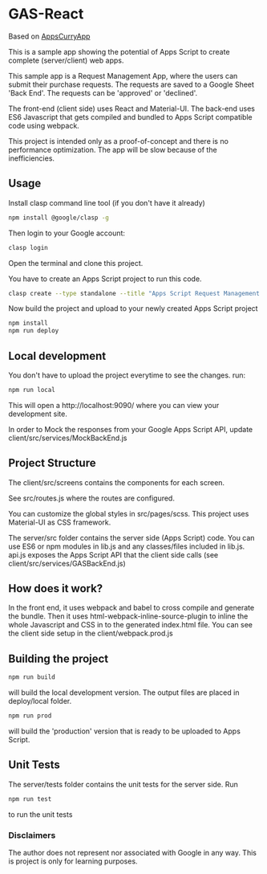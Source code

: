# GAS-React

Based on [AppsCurryApp](https://github.com/khemlabs/AppsCurryApp)

This is a sample app showing the potential of Apps Script to create complete (server/client) web apps.

This sample app is a Request Management App, where the users can submit their purchase requests. The requests are saved to a Google Sheet 'Back End'. The requests can be 'approved' or 'declined'.

The front-end (client side) uses React and Material-UI. The back-end uses ES6 Javascript that gets compiled and bundled to Apps Script compatible code using webpack.

This project is intended only as a proof-of-concept and there is no performance optimization. The app will be slow because of the inefficiencies.

## Usage

Install clasp command line tool (if you don't have it already)

```bash
npm install @google/clasp -g
```

Then login to your Google account:

```bash
clasp login
```

Open the terminal and clone this project.

You have to create an Apps Script project to run this code.

```bash
clasp create --type standalone --title "Apps Script Request Management App Sample"
```

Now build the project and upload to your newly created Apps Script project

```bash
npm install
npm run deploy
```

## Local development

You don't have to upload the project everytime to see the changes.
run:

```bash
npm run local
```

This will open a http://localhost:9090/ where you can view your development site.

In order to Mock the responses from your Google Apps Script API, update client/src/services/MockBackEnd.js

## Project Structure

The client/src/screens contains the components for each screen.

See src/routes.js where the routes are configured.

You can customize the global styles in src/pages/scss. This project uses Material-UI as CSS framework.

The server/src folder contains the server side (Apps Script) code. You can use ES6 or npm modules in lib.js and any classes/files included in lib.js.
api.js exposes the Apps Script API that the client side calls (see client/src/services/GASBackEnd.js)

## How does it work?

In the front end, it uses webpack and babel to cross compile and generate the bundle.
Then it uses html-webpack-inline-source-plugin to inline the whole Javascript and CSS in to the generated index.html file.
You can see the client side setup in the client/webpack.prod.js

## Building the project

```bash
npm run build
```

will build the local development version. The output files are placed in deploy/local folder.

```bash
npm run prod
```

will build the 'production' version that is ready to be uploaded to Apps Script.

## Unit Tests

The server/tests folder contains the unit tests for the server side.
Run

```bash
npm run test
```

to run the unit tests

### Disclaimers

The author does not represent nor associated with Google in any way. This is project is only for learning purposes.
